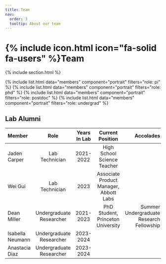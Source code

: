 ```yaml
---
title: Team
nav:
  order: 3
  tooltip: About our team
---
```


# {% include icon.html icon="fa-solid fa-users" %}Team

{% include section.html %}

{% include list.html data="members" component="portrait" filters="role: pi" %}
{% include list.html data="members" component="portrait" filters="role: phd" %}
{% include list.html data="members" component="portrait" filters="role: postdoc" %}
{% include list.html data="members" component="portrait" filters="role: undergrad" %}



## Lab Alumni

| Member | Role | Years In Lab | Current Position | Accolades |
| :---- | :----: |  :----: | :----: |  ----: |
| Jaden Carper  |  Lab Technician   |  2021-2022   |  High School Science Teacher | |
| Wei Gui  |  Lab Technician   |  2023   |  Associate Product Manager, Abbott Labs | |
| Dean Miller  |   Undergraduate Researcher   |  2021-2023   | PhD Student, Princeton University| Summer Undergraduate Research Fellowship |
| Isabella Neumann  |   Undergraduate Researcher |  2023-2024  |  |  |
| Anastacia Diaz   | Undergraduate Researcher   |   2023-2024   |   |   |
